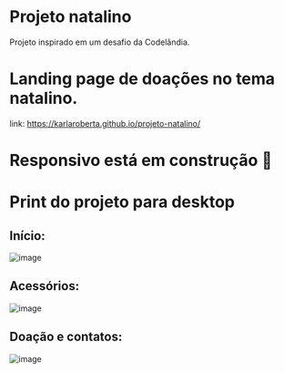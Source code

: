 # Projeto natalino
Projeto inspirado em um desafio da Codelândia. 

# Landing page de doações no tema natalino. 

link: https://karlaroberta.github.io/projeto-natalino/

# Responsivo está em construção 🚧

# Print do projeto para desktop
## Início: 
![image](https://github.com/KarlaRoberta/projeto-natalino/assets/96659292/45d1e5e8-f784-4ea4-8e99-0656cd216775)


## Acessórios: 
![image](https://github.com/KarlaRoberta/projeto-natalino/assets/96659292/5fe9ad03-d5a0-47d8-9da8-8ac4851ad9fc)


## Doação e contatos:
![image](https://github.com/KarlaRoberta/projeto-natalino/assets/96659292/4204adcc-48ae-4714-99fa-17fc3da799fb)




